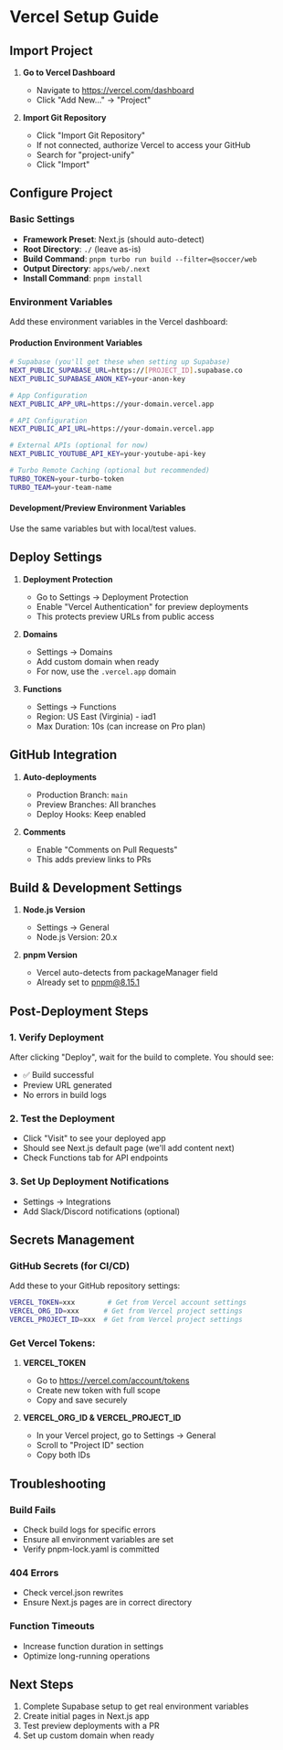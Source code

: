 # Vercel Setup Guide

## Import Project

1. **Go to Vercel Dashboard**
   - Navigate to https://vercel.com/dashboard
   - Click "Add New..." → "Project"

2. **Import Git Repository**
   - Click "Import Git Repository"
   - If not connected, authorize Vercel to access your GitHub
   - Search for "project-unify"
   - Click "Import"

## Configure Project

### Basic Settings
- **Framework Preset**: Next.js (should auto-detect)
- **Root Directory**: `./` (leave as-is)
- **Build Command**: `pnpm turbo run build --filter=@soccer/web`
- **Output Directory**: `apps/web/.next`
- **Install Command**: `pnpm install`

### Environment Variables

Add these environment variables in the Vercel dashboard:

#### Production Environment Variables
```bash
# Supabase (you'll get these when setting up Supabase)
NEXT_PUBLIC_SUPABASE_URL=https://[PROJECT_ID].supabase.co
NEXT_PUBLIC_SUPABASE_ANON_KEY=your-anon-key

# App Configuration
NEXT_PUBLIC_APP_URL=https://your-domain.vercel.app

# API Configuration
NEXT_PUBLIC_API_URL=https://your-domain.vercel.app

# External APIs (optional for now)
NEXT_PUBLIC_YOUTUBE_API_KEY=your-youtube-api-key

# Turbo Remote Caching (optional but recommended)
TURBO_TOKEN=your-turbo-token
TURBO_TEAM=your-team-name
```

#### Development/Preview Environment Variables
Use the same variables but with local/test values.

## Deploy Settings

1. **Deployment Protection**
   - Go to Settings → Deployment Protection
   - Enable "Vercel Authentication" for preview deployments
   - This protects preview URLs from public access

2. **Domains**
   - Settings → Domains
   - Add custom domain when ready
   - For now, use the `.vercel.app` domain

3. **Functions**
   - Settings → Functions
   - Region: US East (Virginia) - iad1
   - Max Duration: 10s (can increase on Pro plan)

## GitHub Integration

1. **Auto-deployments**
   - Production Branch: `main`
   - Preview Branches: All branches
   - Deploy Hooks: Keep enabled

2. **Comments**
   - Enable "Comments on Pull Requests"
   - This adds preview links to PRs

## Build & Development Settings

1. **Node.js Version**
   - Settings → General
   - Node.js Version: 20.x

2. **pnpm Version**
   - Vercel auto-detects from packageManager field
   - Already set to pnpm@8.15.1

## Post-Deployment Steps

### 1. Verify Deployment
After clicking "Deploy", wait for the build to complete. You should see:
- ✅ Build successful
- Preview URL generated
- No errors in build logs

### 2. Test the Deployment
- Click "Visit" to see your deployed app
- Should see Next.js default page (we'll add content next)
- Check Functions tab for API endpoints

### 3. Set Up Deployment Notifications
- Settings → Integrations
- Add Slack/Discord notifications (optional)

## Secrets Management

### GitHub Secrets (for CI/CD)
Add these to your GitHub repository settings:

```bash
VERCEL_TOKEN=xxx        # Get from Vercel account settings
VERCEL_ORG_ID=xxx      # Get from Vercel project settings
VERCEL_PROJECT_ID=xxx  # Get from Vercel project settings
```

### Get Vercel Tokens:
1. **VERCEL_TOKEN**
   - Go to https://vercel.com/account/tokens
   - Create new token with full scope
   - Copy and save securely

2. **VERCEL_ORG_ID & VERCEL_PROJECT_ID**
   - In your Vercel project, go to Settings → General
   - Scroll to "Project ID" section
   - Copy both IDs

## Troubleshooting

### Build Fails
- Check build logs for specific errors
- Ensure all environment variables are set
- Verify pnpm-lock.yaml is committed

### 404 Errors
- Check vercel.json rewrites
- Ensure Next.js pages are in correct directory

### Function Timeouts
- Increase function duration in settings
- Optimize long-running operations

## Next Steps

1. Complete Supabase setup to get real environment variables
2. Create initial pages in Next.js app
3. Test preview deployments with a PR
4. Set up custom domain when ready